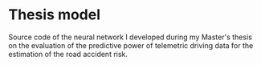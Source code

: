 # Thesis model

Source code of the neural network I developed during my Master's thesis on the evaluation of the predictive power of telemetric driving data for the estimation of the road accident risk.
